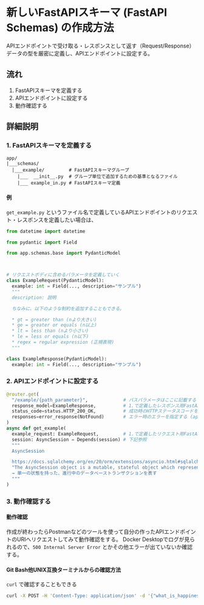 # 新しいFastAPIスキーマ (FastAPI Schemas) の作成方法

APIエンドポイントで受け取る・レスポンスとして返す（Request/Response）データの型を厳密に定義し、APIエンドポイントに設定する。

## 流れ

1. FastAPIスキーマを定義する
2. APIエンドポイントに設定する
3. 動作確認する

## 詳細説明

### 1. FastAPIスキーマを定義する

```
app/
|___schemas/
  |___example/         # FastAPIスキーマグループ
    |___  __init__.py  # グループ単位で追加するための基準となるファイル
    |___ example_in.py # FastAPIスキーマ定義
```

#### 例

`get_example.py` というファイル名で定義しているAPIエンドポイントのリクエスト・レスポンスを定義したい場合は、

```python:example_request.py
from datetime import datetime

from pydantic import Field

from app.schemas.base import PydanticModel



# リクエストボディに含めるパラメータを定義していく
class ExampleRequest(PydanticModel):
  example: int = Field(..., description="サンプル")
  """
  description: 説明

  ちなみに、以下のような制約を追加することもできる。

  * gt = greater than (nより大きい)
  * ge = greater or equals (n以上)
  * lt = less than (nより小さい)
  * le = less or equals (n以下)
  * regex = regular expression (正規表現)
  """
```

```python:example_response.py
class ExampleResponse(PydanticModel):
  example: int = Field(..., description="サンプル")
```

### 2. APIエンドポイントに設定する

```python
@router.get(
  "/example/{path_parameter}",             # パスパラメータはここに記載する
  response_model=ExampleResponse,          # 1.で定義したレスポンス用FastAPIスキーマを指定する
  status_code=status.HTTP_200_OK,          # 成功時のHTTPステータスコードを指定する
  responses=error_response(NotFound)       # エラー時のエラーを指定する (app/exceptions.pyを参考)
)
async def get_example(
  example_request: ExampleRequest,         # 1.で定義したリクエスト用FastAPIスキーマを指定
  session: AsyncSession = Depends(session) # 下記参照
  """
  AsyncSession

  https://docs.sqlalchemy.org/en/20/orm/extensions/asyncio.html#sqlalchemy.ext.asyncio.AsyncSession
  "The AsyncSession object is a mutable, stateful object which represents a single, stateful database transaction in progress."
  → 単一の状態を持った、進行中のデータベーストランザクションを表す
  """
)
```

### 3. 動作確認する

#### 動作確認

作成が終わったらPostmanなどのツールを使って自分の作ったAPIエンドポイントのURIへリクエストしてみて動作確認をする。
Docker Desktopでログが見られるので、`500 Internal Server Error` とかその他エラーが出ていないか確認する。

#### Git Bash他UNIX互換ターミナルからの確認方法

`curl` で確認することもできる

```bash
curl -X POST -H 'Content-Type: application/json' -d '{"what_is_happiness": "still finding"}' http://127.0.0.1/your-brand-new-api-endpoint
```

